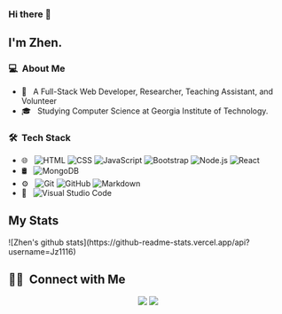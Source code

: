 ### Hi there 👋

## I'm Zhen.

### 💻 &nbsp;About Me 

- 🤔 &nbsp; A Full-Stack Web Developer, Researcher, Teaching Assistant, and Volunteer
- 🎓 &nbsp; Studying Computer Science at Georgia Institute of Technology.


### 🛠 &nbsp;Tech Stack

- 🌐 &nbsp;
  ![HTML](https://img.shields.io/badge/-HTML-333333?style=flat&logo=HTML5)
  ![CSS](https://img.shields.io/badge/-CSS-333333?style=flat&logo=CSS3&logoColor=1572B6)
  ![JavaScript](https://img.shields.io/badge/-JavaScript-333333?style=flat&logo=javascript)
  ![Bootstrap](https://img.shields.io/badge/-Bootstrap-333333?style=flat&logo=bootstrap&logoColor=563D7C)
  ![Node.js](https://img.shields.io/badge/-Node.js-333333?style=flat&logo=node.js)
  ![React](https://img.shields.io/badge/-React-333333?style=flat&logo=react)
- 🛢 &nbsp;
  ![MongoDB](https://img.shields.io/badge/-MongoDB-333333?style=flat&logo=mongodb)
- ⚙️ &nbsp;
  ![Git](https://img.shields.io/badge/-Git-333333?style=flat&logo=git)
  ![GitHub](https://img.shields.io/badge/-GitHub-333333?style=flat&logo=github)
  ![Markdown](https://img.shields.io/badge/-Markdown-333333?style=flat&logo=markdown)
- 🔧 &nbsp;
  ![Visual Studio Code](https://img.shields.io/badge/-Visual%20Studio%20Code-333333?style=flat&logo=visual-studio-code&logoColor=007ACC)

## My Stats
<p>
![Zhen's github stats](https://github-readme-stats.vercel.app/api?username=Jz1116)
</p>


##  🤝🏻 &nbsp;Connect with Me

<p align="center">
<a href="https://www.linkedin.com/in/zhen-jiang16"><img src="https://img.shields.io/badge/-Zhen%20Jiang-0077B5?style=flat-square&logo=Linkedin&logoColor=white"/></a>
<a href="mailto:jiangzhen1116@gmail.com"><img src="https://img.shields.io/badge/-jiangzhen1116@outlook.com-D14836?style=flat-square&logo=Gmail&logoColor=white"/></a>
